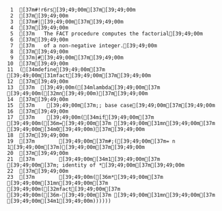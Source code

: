      1	[37m#!r6rs[39;49;00m[37m[39;49;00m
     2	[37m[39;49;00m
     3	[37m#|[39;49;00m[37m[39;49;00m
     4	[37m[39;49;00m
     5	[37m   The FACT procedure computes the factorial[39;49;00m
     6	[37m[39;49;00m
     7	[37m   of a non-negative integer.[39;49;00m
     8	[37m[39;49;00m
     9	[37m|#[39;49;00m[37m[39;49;00m
    10	[37m[39;49;00m
    11	([34mdefine[39;49;00m[37m [39;49;00m[31mfact[39;49;00m[37m[39;49;00m
    12	[37m[39;49;00m
    13	[37m  [39;49;00m([34mlambda[39;49;00m[37m [39;49;00m([32mn[39;49;00m)[37m[39;49;00m
    14	[37m[39;49;00m
    15	[37m    [39;49;00m[37m;; base case[39;49;00m[37m[39;49;00m
    16	[37m[39;49;00m
    17	[37m    [39;49;00m([34mif[39;49;00m[37m [39;49;00m([36m=[39;49;00m[37m [39;49;00m[31mn[39;49;00m[37m [39;49;00m[34m0[39;49;00m)[37m[39;49;00m
    18	[37m[39;49;00m
    19	[37m        [39;49;00m[37m#;([39;49;00m[37m= n 1[39;49;00m[37m)[39;49;00m[37m[39;49;00m
    20	[37m[39;49;00m
    21	[37m        [39;49;00m[34m1[39;49;00m[37m       [39;49;00m[37m; identity of *[39;49;00m[37m[39;49;00m
    22	[37m[39;49;00m
    23	[37m        [39;49;00m([36m*[39;49;00m[37m [39;49;00m[31mn[39;49;00m[37m [39;49;00m([32mfact[39;49;00m[37m [39;49;00m([36m-[39;49;00m[37m [39;49;00m[31mn[39;49;00m[37m [39;49;00m[34m1[39;49;00m))))))
